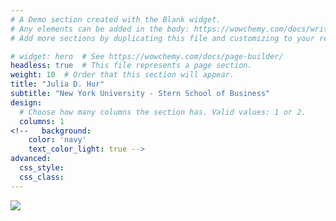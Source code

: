 ```yaml
---
# A Demo section created with the Blank widget.
# Any elements can be added in the body: https://wowchemy.com/docs/writing-markdown-latex/
# Add more sections by duplicating this file and customizing to your requirements.

# widget: hero  # See https://wowchemy.com/docs/page-builder/
headless: true  # This file represents a page section.
weight: 10  # Order that this section will appear.
title: "Julia D. Hur"
subtitle: "New York University - Stern School of Business"
design:
  # Choose how many columns the section has. Valid values: 1 or 2.
  columns: 1
<!--   background:
    color: 'navy'
    text_color_light: true -->
advanced:
  css_style:
  css_class:
---
```

<image src="https://github.com/jacklin9810/test-research-group/blob/main/assets/media/jhur.jpg">

